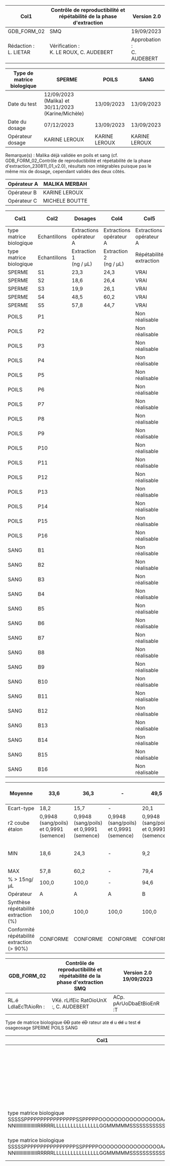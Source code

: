|Col1|Contrôle de reproductibilité et répétabilité de la phase d'extraction|Version 2.0|
|---|---|---|
|GDB_FORM_02|SMQ|19/09/2023|
|Rédaction :<br>L. LIETAR|Vérification :<br>K. LE ROUX, C. AUDEBERT|Approbation :<br>C. AUDEBERT|

|Type de matrice biologique|SPERME|POILS|SANG|
|---|---|---|---|
|Date du test|12/09/2023 (Malika) et 30/11/2023<br>(Karine/Michèle)|13/09/2023|13/09/2023|
|Date du dosage|07/12/2023|13/09/2023|13/09/2023|
|Opérateur dosage|KARINE LEROUX|KARINE LEROUX|KARINE LEROUX|






Remarque(s) : Malika déjà validée en poils et sang (cf. GDB_FORM_02_Contrôle de reproductibilité et répétabilité de la phase
d'extraction_230811_01_v2.0), résultats non intégrables puisque pas le même mix de dosage, cependant validés des deux côtés.

|Opérateur A|MALIKA MERBAH|
|---|---|
|Opérateur B|KARINE LEROUX|
|Opérateur C|MICHELE BOUTTE|















|Col1|Col2|Dosages|Col4|Col5|Col6|Col7|Col8|Col9|Col10|Col11|Reproductibilité extraction|Col13|Col14|
|---|---|---|---|---|---|---|---|---|---|---|---|---|---|
|type matrice biologique|Echantillons|Extractions opérateur A|Extractions opérateur A|Extractions opérateur A|Extractions opérateur B|Extractions opérateur B|Extractions opérateur B|Extractions opérateur C|Extractions opérateur C|Extractions opérateur C|A / B|A / C|B / C|
|type matrice biologique|Echantillons|Extraction 1<br>(ng / µL)|Extraction 2<br>(ng / µL)|Répétabilité<br>extraction|Extraction 1<br>(ng / µL)|Extraction 2<br>(ng / µL)|Répétabilité<br>extraction|Extraction 1<br>(ng / µL)|Extraction 2<br>(ng / µL)|Répétabilité<br>extraction|Répétabilité<br>extraction|Répétabilité<br>extraction|Répétabilité<br>extraction|
|SPERME|S1|23,3|24,3|VRAI|19,9|15,3|VRAI|6,7|3,0|VRAI|VRAI|FAUX|FAUX|
|SPERME|S2|18,6|26,4|VRAI|53,7|79,4|VRAI|18,7|23,0|VRAI|VRAI|VRAI|VRAI|
|SPERME|S3|19,9|26,1|VRAI|9,2|12,7|VRAI|25,9|41,0|VRAI|FAUX|VRAI|FAUX|
|SPERME|S4|48,5|60,2|VRAI|51,8|76,4|VRAI|16,5|21,0|VRAI|VRAI|VRAI|VRAI|
|SPERME|S5|57,8|44,7|VRAI|37,2|38,4|VRAI|15,2|17,3|VRAI|VRAI|VRAI|VRAI|
|POILS|P1|||Non réalisable|60,7|48,2|VRAI|44,9|57,5|VRAI|Non réalisable|Non réalisable|VRAI|
|POILS|P2|||Non réalisable|79,4|71,1|VRAI|69,2|68,4|VRAI|Non réalisable|Non réalisable|VRAI|
|POILS|P3|||Non réalisable|68,9|69,6|VRAI|74,5|67,5|VRAI|Non réalisable|Non réalisable|VRAI|
|POILS|P4|||Non réalisable|71,5|73,7|VRAI|69,2|69,2|VRAI|Non réalisable|Non réalisable|VRAI|
|POILS|P5|||Non réalisable|47,2|75,8|VRAI|69,1|65,4|VRAI|Non réalisable|Non réalisable|VRAI|
|POILS|P6|||Non réalisable|68,0|65,6|VRAI|65,0|69,4|VRAI|Non réalisable|Non réalisable|VRAI|
|POILS|P7|||Non réalisable|69,6|71,2|VRAI|77,8|75,5|VRAI|Non réalisable|Non réalisable|VRAI|
|POILS|P8|||Non réalisable|58,9|66,6|VRAI|57,8|64,1|VRAI|Non réalisable|Non réalisable|VRAI|
|POILS|P9|||Non réalisable|69,8|62,4|VRAI|51,8|57,5|VRAI|Non réalisable|Non réalisable|VRAI|
|POILS|P10|||Non réalisable|70,6|66,6|VRAI|71,7|68,5|VRAI|Non réalisable|Non réalisable|VRAI|
|POILS|P11|||Non réalisable|72,3|66,9|VRAI|70,1|70,2|VRAI|Non réalisable|Non réalisable|VRAI|
|POILS|P12|||Non réalisable|70,7|70,0|VRAI|66,5|77,7|VRAI|Non réalisable|Non réalisable|VRAI|
|POILS|P13|||Non réalisable|72,0|71,8|VRAI|65,4|69,8|VRAI|Non réalisable|Non réalisable|VRAI|
|POILS|P14|||Non réalisable|72,1|73,9|VRAI|71,6|68,7|VRAI|Non réalisable|Non réalisable|VRAI|
|POILS|P15|||Non réalisable|66,5|72,7|VRAI|69,2|71,7|VRAI|Non réalisable|Non réalisable|VRAI|
|POILS|P16|||Non réalisable|65,3|54,6|VRAI|54,7|63,5|VRAI|Non réalisable|Non réalisable|VRAI|
|SANG|B1|||Non réalisable|40,2|45,3|VRAI|42,1|45,1|VRAI|Non réalisable|Non réalisable|VRAI|
|SANG|B2|||Non réalisable|36,1|48,2|VRAI|43,8|48,2|VRAI|Non réalisable|Non réalisable|VRAI|
|SANG|B3|||Non réalisable|59,6|57,4|VRAI|61,6|57,8|VRAI|Non réalisable|Non réalisable|VRAI|
|SANG|B4|||Non réalisable|49,2|51,8|VRAI|46,7|50,9|VRAI|Non réalisable|Non réalisable|VRAI|
|SANG|B5|||Non réalisable|51,2|44,8|VRAI|51,7|46,0|VRAI|Non réalisable|Non réalisable|VRAI|
|SANG|B6|||Non réalisable|30,6|27,1|VRAI|22,4|32,0|VRAI|Non réalisable|Non réalisable|VRAI|
|SANG|B7|||Non réalisable|36,1|34,6|VRAI|52,5|51,7|VRAI|Non réalisable|Non réalisable|VRAI|
|SANG|B8|||Non réalisable|36,8|29,2|VRAI|50,5|49,9|VRAI|Non réalisable|Non réalisable|VRAI|
|SANG|B9|||Non réalisable|12,3|3,6|VRAI|10,2|9,4|VRAI|Non réalisable|Non réalisable|VRAI|
|SANG|B10|||Non réalisable|50,9|33,7|VRAI|38,7|27,3|VRAI|Non réalisable|Non réalisable|VRAI|
|SANG|B11|||Non réalisable|32,6|26,5|VRAI|10,2|9,8|VRAI|Non réalisable|Non réalisable|FAUX|
|SANG|B12|||Non réalisable|21,8|18,4|VRAI|20,8|37,9|VRAI|Non réalisable|Non réalisable|VRAI|
|SANG|B13|||Non réalisable|19,9|19,1|VRAI|21,2|16,0|VRAI|Non réalisable|Non réalisable|VRAI|
|SANG|B14|||Non réalisable|31,9|26,0|VRAI|47,2|32,1|VRAI|Non réalisable|Non réalisable|VRAI|
|SANG|B15|||Non réalisable|50,8|54,1|VRAI|64,7|43,2|VRAI|Non réalisable|Non réalisable|VRAI|
|SANG|B16|||Non réalisable|16,7|17,6|VRAI|21,5|47,8|VRAI|Non réalisable|Non réalisable|VRAI|









|Moyenne|33,6|36,3|-|49,5|49,7|-|47,0|48,5|-|Synthèse reproductibilité extraction (%)|Col12|Col13|
|---|---|---|---|---|---|---|---|---|---|---|---|---|
|Ecart-type|18,2|15,7|-|20,1|22,3|-|22,0|21,2|-|A / B|A / C|B / C|
|r2 coube étalon|0,9948 (sang/poils) et 0,9991 (semence)|0,9948 (sang/poils) et 0,9991 (semence)|0,9948 (sang/poils) et 0,9991 (semence)|0,9948 (sang/poils) et 0,9991 (semence)|0,9948 (sang/poils) et 0,9991 (semence)|0,9948 (sang/poils) et 0,9991 (semence)|0,9948 (sang/poils) et 0,9991 (semence)|0,9948 (sang/poils) et 0,9991 (semence)|0,9948 (sang/poils) et 0,9991 (semence)|80,0|80,0|91,9|
|MIN|18,6|24,3|-|9,2|3,6|-|6,7|3,0|-|Conformité reproductibilité extraction (> 90%)|Conformité reproductibilité extraction (> 90%)|Conformité reproductibilité extraction (> 90%)|
|MAX|57,8|60,2|-|79,4|79,4|-|77,8|77,7|-|A / B|A / C|B / C|
|% > 15ng/µL|100,0|100,0|-|94,6|94,6|-|91,9|91,9|-|NON CONFORME|NON CONFORME|CONFORME|
|Opérateur|A|A|A|B|B|B|C|C|C||||
|Synthèse répétabilité extraction (%)|100,0|100,0|100,0|100,0|100,0|100,0|100,0|100,0|100,0|100,0|100,0|100,0|
|Conformité répétabilité extraction (> 90%)|CONFORME|CONFORME|CONFORME|CONFORME|CONFORME|CONFORME|CONFORME|CONFORME|CONFORME|CONFORME|CONFORME|CONFORME|

|GDB_FORM_02|Contrôle de reproductibilité et répétabilité de la phase d'extraction<br>SMQ|Version 2.0<br>19/09/2023|
|---|---|---|
|RL.é LdIaEcTtAioRn :|VKé. rLifEic RatOioUnX :, C. AUDEBERT|ACp. pArUoDbaEtBioEnR :T|




Type de matrice biologique ~~OD~~ pate ~~éD~~ rateur ate ~~d~~ u ~~dd~~ u test ~~d~~ osageosage SPERME POILS SANG








|Col1|Col2|Date du dosage|Col4|Col5|Col6|Col7|Col8|Col9|Col10|Col11|Col12|Col13|Col14|
|---|---|---|---|---|---|---|---|---|---|---|---|---|---|
|||ODpaétrea tdeuu rd doossaaggee<br>Remarque(s) :<br>OOppéérraatteeuurr AB|ODpaétrea tdeuu rd doossaaggee<br>Remarque(s) :<br>OOppéérraatteeuurr AB|ODpaétrea tdeuu rd doossaaggee<br>Remarque(s) :<br>OOppéérraatteeuurr AB|ODpaétrea tdeuu rd doossaaggee<br>Remarque(s) :<br>OOppéérraatteeuurr AB|ODpaétrea tdeuu rd doossaaggee<br>Remarque(s) :<br>OOppéérraatteeuurr AB|ODpaétrea tdeuu rd doossaaggee<br>Remarque(s) :<br>OOppéérraatteeuurr AB|ODpaétrea tdeuu rd doossaaggee<br>Remarque(s) :<br>OOppéérraatteeuurr AB|ODpaétrea tdeuu rd doossaaggee<br>Remarque(s) :<br>OOppéérraatteeuurr AB|ODpaétrea tdeuu rd doossaaggee<br>Remarque(s) :<br>OOppéérraatteeuurr AB|ODpaétrea tdeuu rd doossaaggee<br>Remarque(s) :<br>OOppéérraatteeuurr AB|ODpaétrea tdeuu rd doossaaggee<br>Remarque(s) :<br>OOppéérraatteeuurr AB|ODpaétrea tdeuu rd doossaaggee<br>Remarque(s) :<br>OOppéérraatteeuurr AB|
|||Opérateur C<br>Dosages Reproductibilité extraction|Opérateur C<br>Dosages Reproductibilité extraction|Opérateur C<br>Dosages Reproductibilité extraction|Opérateur C<br>Dosages Reproductibilité extraction|Opérateur C<br>Dosages Reproductibilité extraction|Opérateur C<br>Dosages Reproductibilité extraction|Opérateur C<br>Dosages Reproductibilité extraction|Opérateur C<br>Dosages Reproductibilité extraction|Opérateur C<br>Dosages Reproductibilité extraction|Opérateur C<br>Dosages Reproductibilité extraction|Opérateur C<br>Dosages Reproductibilité extraction|Opérateur C<br>Dosages Reproductibilité extraction|
|type matrice biologique<br>SSSSSPPPPPPPPPPPPPPPPSSPPPPPOOOOOOOOOOOOOOOOAAEEEEE NNIIIIIIIIIIIIIIIIRRRRRLLLLLLLLLLLLLLLLGGMMMMMSSSSSSSSSSSSSSSSEEEEE|Echantillons<br>PPPPPPPSSSSSPPPPPPPPP BB111111112345123456789<br>120123456|Extractions opérateur A|Extractions opérateur A|Extractions opérateur A|Extractions opérateur B|Extractions opérateur B|Extractions opérateur B|Extractions opérateur C|Extractions opérateur C|Extractions opérateur C|A / B<br>=======================SSSSSSSSSSSSSSSSSSSSSSSIIIIIIIIIIIIIIIIIIIIIII(((((((((((((((((((((((OOOOOOOOOOOOOOOOOOOOOOOUUUUUUUUUUUUUUUUUUUUUUU(((((((((((((((((((((((EEEEEEEEEEEEEEEEEEEEEEE2222222222333333333344401234567890123456789012======================="""""""""""""""""""""""NNNNNNNNNNNNNNNNNNNNNNNooooooooooooooooooooooonnnnnnnnnnnnnnnnnnnnnnn rrrrrrrrrrrrrrrrrrrrrrréééééééééééééééééééééééaaaaaaaaaaaaaaaaaaaaaaallllllllllllllllllllllliiiiiiiiiiiiiiiiiiiiiiisssssssssssssssssssssssaaaaaaaaaaaaaaaaaaaaaaabbbbbbbbbbbbbbbbbbbbbbbllllllllllllllllllllllleeeeeeeeeeeeeeeeeeeeeee""""""""""""""""""""""";;;;;;;;;;;;;;;;;;;;;;;HHHHHHHHHHHHHHHHHHHHHHH2222222222333333333344401234567890123456789012======================="""""""""""""""""""""""NNNNNNNNNNNNNNNNNNNNNNNooooooooooooooooooooooonnnnnnnnnnnnnnnnnnnnnnn rrrrrrrrrrrrrrrrrrrrrrréééééééééééééééééééééééaaaaaaaaaaaaaaaaaaaaaaallllllllllllllllllllllliiiiiiiiiiiiiiiiiiiiiiisssssssssssssssssssssssaaaaaaaaaaaaaaaaaaaaaaabbbbbbbbbbbbbbbbbbbbbbbllllllllllllllllllllllleeeeeeeeeeeeeeeeeeeeeee""""""""""""""""""""""")))))))))))))))))))))));;;;;;;;;;;;;;;;;;;;;;;"""""""""""""""""""""""NNNNNNNNNNNNNNNNNNNNNNNooooooooooooooooooooooonnnnnnnnnnnnnnnnnnnnnnn rrrrrrrrrrrrrrrrrrrrrrréééééééééééééééééééééééaaaaaaaaaaaaaaaaaaaaaaallllllllllllllllllllllliiiiiiiiiiiiiiiiiiiiiiisssssssssssssssssssssssaaaaaaaaaaaaaaaaaaaaaaabbbbbbbbbbbbbbbbbbbbbbbllllllllllllllllllllllleeeeeeeeeeeeeeeeeeeeeee""""""""""""""""""""""";;;;;;;;;;;;;;;;;;;;;;;OOOOOOOOOOOOOOOOOOOOOOOUUUUUUUUUUUUUUUUUUUUUUU(((((((((((((((((((((((EEEEEEEEEEEEEEEEEEEEEEETTTTTTTTTTTTTTTTTTTTTTT(((((((((((((((((((((((CCCCCCCCCCCCCCCCCCCCCCC2222222222333333333344401234567890123456789012<<<<<<<<<<<<<<<<<<<<<<<1111111111111111111111155555555555555555555555;;;;;;;;;;;;;;;;;;;;;;;DDDDDDDDDDDDDDDDDDDDDDD2222222222333333333344401234567890123456789012<<<<<<<<<<<<<<<<<<<<<<<1111111111111111111111155555555555555555555555;;;;;;;;;;;;;;;;;;;;;;;FFFFFFFFFFFFFFFFFFFFFFF2222222222333333333344401234567890123456789012<<<<<<<<<<<<<<<<<<<<<<<1111111111111111111111155555555555555555555555;;;;;;;;;;;;;;;;;;;;;;;GGGGGGGGGGGGGGGGGGGGGGG2222222222333333333344401234567890123456789012<<<<<<<<<<<<<<<<<<<<<<<1111111111111111111111155555555555555555555555)))))))))))))))))))))));;;;;;;;;;;;;;;;;;;;;;;EEEEEEEEEEEEEEEEEEEEEEETTTTTTTTTTTTTTTTTTTTTTT(((((((((((((((((((((((CCCCCCCCCCCCCCCCCCCCCCC2222222222333333333344401234567890123456789012>>>>>>>>>>>>>>>>>>>>>>>=======================1111111111111111111111155555555555555555555555;;;;;;;;;;;;;;;;;;;;;;;DDDDDDDDDDDDDDDDDDDDDDD2222222222333333333344401234567890123456789012>>>>>>>>>>>>>>>>>>>>>>>=======================1111111111111111111111155555555555555555555555;;;;;;;;;;;;;;;;;;;;;;;FFFFFFFFFFFFFFFFFFFFFFF2222222222333333333344401234567890123456789012>>>>>>>>>>>>>>>>>>>>>>>=======================1111111111111111111111155555555555555555555555;;;;;;;;;;;;;;;;;;;;;;;GGGGGGGGGGGGGGGGGGGGGGG2222222222333333333344401234567890123456789012>>>>>>>>>>>>>>>>>>>>>>>=======================1111111111111111111111155555555555555555555555))))))))))))))))))))))))))))))))))))))))))))))|A / C<br>=======================SSSSSSSSSSSSSSSSSSSSSSSIIIIIIIIIIIIIIIIIIIIIII(((((((((((((((((((((((OOOOOOOOOOOOOOOOOOOOOOOUUUUUUUUUUUUUUUUUUUUUUU(((((((((((((((((((((((EEEEEEEEEEEEEEEEEEEEEEE2222222222333333333344401234567890123456789012======================="""""""""""""""""""""""NNNNNNNNNNNNNNNNNNNNNNNooooooooooooooooooooooonnnnnnnnnnnnnnnnnnnnnnn rrrrrrrrrrrrrrrrrrrrrrréééééééééééééééééééééééaaaaaaaaaaaaaaaaaaaaaaallllllllllllllllllllllliiiiiiiiiiiiiiiiiiiiiiisssssssssssssssssssssssaaaaaaaaaaaaaaaaaaaaaaabbbbbbbbbbbbbbbbbbbbbbbllllllllllllllllllllllleeeeeeeeeeeeeeeeeeeeeee""""""""""""""""""""""";;;;;;;;;;;;;;;;;;;;;;;KKKKKKKKKKKKKKKKKKKKKKK2222222222333333333344401234567890123456789012======================="""""""""""""""""""""""NNNNNNNNNNNNNNNNNNNNNNNooooooooooooooooooooooonnnnnnnnnnnnnnnnnnnnnnn rrrrrrrrrrrrrrrrrrrrrrréééééééééééééééééééééééaaaaaaaaaaaaaaaaaaaaaaallllllllllllllllllllllliiiiiiiiiiiiiiiiiiiiiiisssssssssssssssssssssssaaaaaaaaaaaaaaaaaaaaaaabbbbbbbbbbbbbbbbbbbbbbbllllllllllllllllllllllleeeeeeeeeeeeeeeeeeeeeee""""""""""""""""""""""")))))))))))))))))))))));;;;;;;;;;;;;;;;;;;;;;;"""""""""""""""""""""""NNNNNNNNNNNNNNNNNNNNNNNooooooooooooooooooooooonnnnnnnnnnnnnnnnnnnnnnn rrrrrrrrrrrrrrrrrrrrrrréééééééééééééééééééééééaaaaaaaaaaaaaaaaaaaaaaallllllllllllllllllllllliiiiiiiiiiiiiiiiiiiiiiisssssssssssssssssssssssaaaaaaaaaaaaaaaaaaaaaaabbbbbbbbbbbbbbbbbbbbbbbllllllllllllllllllllllleeeeeeeeeeeeeeeeeeeeeee""""""""""""""""""""""";;;;;;;;;;;;;;;;;;;;;;;OOOOOOOOOOOOOOOOOOOOOOOUUUUUUUUUUUUUUUUUUUUUUU(((((((((((((((((((((((EEEEEEEEEEEEEEEEEEEEEEETTTTTTTTTTTTTTTTTTTTTTT(((((((((((((((((((((((CCCCCCCCCCCCCCCCCCCCCCC2222222222333333333344401234567890123456789012<<<<<<<<<<<<<<<<<<<<<<<1111111111111111111111155555555555555555555555;;;;;;;;;;;;;;;;;;;;;;;DDDDDDDDDDDDDDDDDDDDDDD2222222222333333333344401234567890123456789012<<<<<<<<<<<<<<<<<<<<<<<1111111111111111111111155555555555555555555555;;;;;;;;;;;;;;;;;;;;;;;IIIIIIIIIIIIIIIIIIIIIII2222222222333333333344401234567890123456789012<<<<<<<<<<<<<<<<<<<<<<<1111111111111111111111155555555555555555555555;;;;;;;;;;;;;;;;;;;;;;;JJJJJJJJJJJJJJJJJJJJJJJ2222222222333333333344401234567890123456789012<<<<<<<<<<<<<<<<<<<<<<<1111111111111111111111155555555555555555555555)))))))))))))))))))))));;;;;;;;;;;;;;;;;;;;;;;EEEEEEEEEEEEEEEEEEEEEEETTTTTTTTTTTTTTTTTTTTTTT(((((((((((((((((((((((CCCCCCCCCCCCCCCCCCCCCCC2222222222333333333344401234567890123456789012>>>>>>>>>>>>>>>>>>>>>>>=======================1111111111111111111111155555555555555555555555;;;;;;;;;;;;;;;;;;;;;;;DDDDDDDDDDDDDDDDDDDDDDD2222222222333333333344401234567890123456789012>>>>>>>>>>>>>>>>>>>>>>>=======================1111111111111111111111155555555555555555555555;;;;;;;;;;;;;;;;;;;;;;;IIIIIIIIIIIIIIIIIIIIIII2222222222333333333344401234567890123456789012>>>>>>>>>>>>>>>>>>>>>>>=======================1111111111111111111111155555555555555555555555;;;;;;;;;;;;;;;;;;;;;;;JJJJJJJJJJJJJJJJJJJJJJJ2222222222333333333344401234567890123456789012>>>>>>>>>>>>>>>>>>>>>>>=======================1111111111111111111111155555555555555555555555)))))))))))))))))))))))|B / C<br>=======================SSSSSSSSSSSSSSSSSSSSSSSIIIIIIIIIIIIIIIIIIIIIII(((((((((((((((((((((((OOOOOOOOOOOOOOOOOOOOOOOUUUUUUUUUUUUUUUUUUUUUUU(((((((((((((((((((((((HHHHHHHHHHHHHHHHHHHHHHH2222222222333333333344401234567890123456789012======================="""""""""""""""""""""""NNNNNNNNNNNNNNNNNNNNNNNooooooooooooooooooooooonnnnnnnnnnnnnnnnnnnnnnn rrrrrrrrrrrrrrrrrrrrrrréééééééééééééééééééééééaaaaaaaaaaaaaaaaaaaaaaallllllllllllllllllllllliiiiiiiiiiiiiiiiiiiiiiisssssssssssssssssssssssaaaaaaaaaaaaaaaaaaaaaaabbbbbbbbbbbbbbbbbbbbbbbllllllllllllllllllllllleeeeeeeeeeeeeeeeeeeeeee""""""""""""""""""""""";;;;;;;;;;;;;;;;;;;;;;;KKKKKKKKKKKKKKKKKKKKKKK2222222222333333333344401234567890123456789012======================="""""""""""""""""""""""NNNNNNNNNNNNNNNNNNNNNNNooooooooooooooooooooooonnnnnnnnnnnnnnnnnnnnnnn rrrrrrrrrrrrrrrrrrrrrrréééééééééééééééééééééééaaaaaaaaaaaaaaaaaaaaaaallllllllllllllllllllllliiiiiiiiiiiiiiiiiiiiiiisssssssssssssssssssssssaaaaaaaaaaaaaaaaaaaaaaabbbbbbbbbbbbbbbbbbbbbbbllllllllllllllllllllllleeeeeeeeeeeeeeeeeeeeeee""""""""""""""""""""""")))))))))))))))))))))));;;;;;;;;;;;;;;;;;;;;;;"""""""""""""""""""""""NNNNNNNNNNNNNNNNNNNNNNNooooooooooooooooooooooonnnnnnnnnnnnnnnnnnnnnnn rrrrrrrrrrrrrrrrrrrrrrréééééééééééééééééééééééaaaaaaaaaaaaaaaaaaaaaaallllllllllllllllllllllliiiiiiiiiiiiiiiiiiiiiiisssssssssssssssssssssssaaaaaaaaaaaaaaaaaaaaaaabbbbbbbbbbbbbbbbbbbbbbbllllllllllllllllllllllleeeeeeeeeeeeeeeeeeeeeee""""""""""""""""""""""";;;;;;;;;;;;;;;;;;;;;;;OOOOOOOOOOOOOOOOOOOOOOOUUUUUUUUUUUUUUUUUUUUUUU(((((((((((((((((((((((EEEEEEEEEEEEEEEEEEEEEEETTTTTTTTTTTTTTTTTTTTTTT(((((((((((((((((((((((FFFFFFFFFFFFFFFFFFFFFFF2222222222333333333344401234567890123456789012<<<<<<<<<<<<<<<<<<<<<<<1111111111111111111111155555555555555555555555;;;;;;;;;;;;;;;;;;;;;;;GGGGGGGGGGGGGGGGGGGGGGG2222222222333333333344401234567890123456789012<<<<<<<<<<<<<<<<<<<<<<<1111111111111111111111155555555555555555555555;;;;;;;;;;;;;;;;;;;;;;;IIIIIIIIIIIIIIIIIIIIIII2222222222333333333344401234567890123456789012<<<<<<<<<<<<<<<<<<<<<<<1111111111111111111111155555555555555555555555;;;;;;;;;;;;;;;;;;;;;;;JJJJJJJJJJJJJJJJJJJJJJJ2222222222333333333344401234567890123456789012<<<<<<<<<<<<<<<<<<<<<<<1111111111111111111111155555555555555555555555)))))))))))))))))))))));;;;;;;;;;;;;;;;;;;;;;;EEEEEEEEEEEEEEEEEEEEEEETTTTTTTTTTTTTTTTTTTTTTT(((((((((((((((((((((((FFFFFFFFFFFFFFFFFFFFFFF2222222222333333333344401234567890123456789012>>>>>>>>>>>>>>>>>>>>>>>=======================1111111111111111111111155555555555555555555555;;;;;;;;;;;;;;;;;;;;;;;GGGGGGGGGGGGGGGGGGGGGGG2222222222333333333344401234567890123456789012>>>>>>>>>>>>>>>>>>>>>>>=======================1111111111111111111111155555555555555555555555;;;;;;;;;;;;;;;;;;;;;;;IIIIIIIIIIIIIIIIIIIIIII2222222222333333333344401234567890123456789012>>>>>>>>>>>>>>>>>>>>>>>=======================1111111111111111111111155555555555555555555555;;;;;;;;;;;;;;;;;;;;;;;JJJJJJJJJJJJJJJJJJJJJJJ2222222222333333333344401234567890123456789012>>>>>>>>>>>>>>>>>>>>>>>=======================1111111111111111111111155555555555555555555555)))))))))))))))))))))))))))))))))))))))))))))))))))))))))))))))))))))|
|type matrice biologique<br>SSSSSPPPPPPPPPPPPPPPPSSPPPPPOOOOOOOOOOOOOOOOAAEEEEE NNIIIIIIIIIIIIIIIIRRRRRLLLLLLLLLLLLLLLLGGMMMMMSSSSSSSSSSSSSSSSEEEEE|Echantillons<br>PPPPPPPSSSSSPPPPPPPPP BB111111112345123456789<br>120123456|Ex(tnrag c/ tµioLn) 1|Ex(tnrag c/ tµioLn) 2|=======================SSSSSSSSSSSSSSSSSSSSSSSIIIIIIIIIIIIIIIIIIIIIII(((((((((((((((((((((((OOOOOOOOOOOOOOOOOOOOOOOUUUUUUUUUUUUUUUUUUUUUUU(((((((((((((((((((((((EEEEEEEEEEEEEEEEEEEEEEESSSSSSSSSSSSSSSSSSSSSSSTTTTTTTTTTTTTTTTTTTTTTTVVVVVVVVVVVVVVVVVVVVVVVIIIIIIIIIIIIIIIIIIIIIIIDDDDDDDDDDDDDDDDDDDDDDDEEEEEEEEEEEEEEEEEEEEEEE(((((((((((((((((((((((CCCCCCCCCCCCCCCCCCCCCCC2222222222333333333344401234567890123456789012)))))))))))))))))))))));;;;;;;;;;;;;;;;;;;;;;;EEEEEEEEEEEEEEEEEEEEEEESSSSSSSSSSSSSSSSSSSSSSSTTTTTTTTTTTTTTTTTTTTTTTVVVVVVVVVVVVVVVVVVVVVVVIIIIIIIIIIIIIIIIIIIIIIIDDDDDDDDDDDDDDDDDDDDDDDEEEEEEEEEEEEEEEEEEEEEEE(((((((((((((((((((((((DDDDDDDDDDDDDDDDDDDDDDD2222222222333333333344401234567890123456789012))))))))))))))))))))))))))))))))))))))))))))));;;;;;;;;;;;;;;;;;;;;;;"""""""""""""""""""""""NNNNNNNNNNNNNNNNNNNNNNNoooooooooooooooooooooooR nnnnnnnnnnnnnnnnnnnnnnné p rrrrrrrrrrrrrrrrrrrrrrréééééééééééééééééééééééé aaaaaaaaaaaaaaaaaaaaaaata llllllllllllllllllllllliiiiiiiiiiiiiiiiiiiiiiib sssssssssssssssssssssssi aaaaaaaaaaaaaaaaaaaaaaali bbbbbbbbbbbbbbbbbbbbbbbté e """"""""""""""""""""""";;;;;;;;;;;;;;;;;;;;;;;x OOOOOOOOOOOOOOOOOOOOOOOtr UUUUUUUUUUUUUUUUUUUUUUUac (((((((((((((((((((((((EEEEEEEEEEEEEEEEEEEEEEEtio TTTTTTTTTTTTTTTTTTTTTTTn Ex(tnrag c/ tµioLn) 1<br>llllllllllllllllllllllleeeeeeeeeeeeeeeeeeeeeee (((((((((((((((((((((((CCCCCCCCCCCCCCCCCCCCCCC2222222222333333333344401234567890123456789012<<<<<<<<<<<<<<<<<<<<<<<1111111111111111111111155555555555555555555555;;;;;;;;;;;;;;;;;;;;;;;DDDDDDDDDDDDDDDDDDDDDDD2222222222333333333344401234567890123456789012<<<<<<<<<<<<<<<<<<<<<<<1111111111111111111111155555555555555555555555)))))))))))))))))))))));;;;;;;;;;;;;;;;;;;;;;;EEEEEEEEEEEEEEEEEEEEEEETTTTTTTTTTTTTTTTTTTTTTT(((((((((((((((((((((((CCCCCCCCCCCCCCCCCCCCCCC2222222222333333333344401234567890123456789012>>>>>>>>>>>>>>>>>>>>>>>=======================1111111111111111111111155555555555555555555555;;;;;;;;;;;;;;;;;;;;;;;DDDDDDDDDDDDDDDDDDDDDDD2222222222333333333344401234567890123456789012>>>>>>>>>>>>>>>>>>>>>>>=======================1111111111111111111111155555555555555555555555)))))))))))))))))))))))))))))))))))))))))))))))))))))))))))))))))))))|=======================SSSSSSSSSSSSSSSSSSSSSSSIIIIIIIIIIIIIIIIIIIIIII(((((((((((((((((((((((OOOOOOOOOOOOOOOOOOOOOOOUUUUUUUUUUUUUUUUUUUUUUU(((((((((((((((((((((((EEEEEEEEEEEEEEEEEEEEEEESSSSSSSSSSSSSSSSSSSSSSSTTTTTTTTTTTTTTTTTTTTTTTVVVVVVVVVVVVVVVVVVVVVVVIIIIIIIIIIIIIIIIIIIIIIIDDDDDDDDDDDDDDDDDDDDDDDEEEEEEEEEEEEEEEEEEEEEEE(((((((((((((((((((((((CCCCCCCCCCCCCCCCCCCCCCC2222222222333333333344401234567890123456789012)))))))))))))))))))))));;;;;;;;;;;;;;;;;;;;;;;EEEEEEEEEEEEEEEEEEEEEEESSSSSSSSSSSSSSSSSSSSSSSTTTTTTTTTTTTTTTTTTTTTTTVVVVVVVVVVVVVVVVVVVVVVVIIIIIIIIIIIIIIIIIIIIIIIDDDDDDDDDDDDDDDDDDDDDDDEEEEEEEEEEEEEEEEEEEEEEE(((((((((((((((((((((((DDDDDDDDDDDDDDDDDDDDDDD2222222222333333333344401234567890123456789012))))))))))))))))))))))))))))))))))))))))))))));;;;;;;;;;;;;;;;;;;;;;;"""""""""""""""""""""""NNNNNNNNNNNNNNNNNNNNNNNoooooooooooooooooooooooR nnnnnnnnnnnnnnnnnnnnnnné p rrrrrrrrrrrrrrrrrrrrrrréééééééééééééééééééééééé aaaaaaaaaaaaaaaaaaaaaaata llllllllllllllllllllllliiiiiiiiiiiiiiiiiiiiiiib sssssssssssssssssssssssi aaaaaaaaaaaaaaaaaaaaaaali bbbbbbbbbbbbbbbbbbbbbbbté e """"""""""""""""""""""";;;;;;;;;;;;;;;;;;;;;;;x OOOOOOOOOOOOOOOOOOOOOOOtr UUUUUUUUUUUUUUUUUUUUUUUac (((((((((((((((((((((((EEEEEEEEEEEEEEEEEEEEEEEtio TTTTTTTTTTTTTTTTTTTTTTTn Ex(tnrag c/ tµioLn) 1<br>llllllllllllllllllllllleeeeeeeeeeeeeeeeeeeeeee (((((((((((((((((((((((CCCCCCCCCCCCCCCCCCCCCCC2222222222333333333344401234567890123456789012<<<<<<<<<<<<<<<<<<<<<<<1111111111111111111111155555555555555555555555;;;;;;;;;;;;;;;;;;;;;;;DDDDDDDDDDDDDDDDDDDDDDD2222222222333333333344401234567890123456789012<<<<<<<<<<<<<<<<<<<<<<<1111111111111111111111155555555555555555555555)))))))))))))))))))))));;;;;;;;;;;;;;;;;;;;;;;EEEEEEEEEEEEEEEEEEEEEEETTTTTTTTTTTTTTTTTTTTTTT(((((((((((((((((((((((CCCCCCCCCCCCCCCCCCCCCCC2222222222333333333344401234567890123456789012>>>>>>>>>>>>>>>>>>>>>>>=======================1111111111111111111111155555555555555555555555;;;;;;;;;;;;;;;;;;;;;;;DDDDDDDDDDDDDDDDDDDDDDD2222222222333333333344401234567890123456789012>>>>>>>>>>>>>>>>>>>>>>>=======================1111111111111111111111155555555555555555555555)))))))))))))))))))))))))))))))))))))))))))))))))))))))))))))))))))))|Ex(tnrag c/ tµioLn) 2|=======================SSSSSSSSSSSSSSSSSSSSSSSIIIIIIIIIIIIIIIIIIIIIII(((((((((((((((((((((((OOOOOOOOOOOOOOOOOOOOOOOUUUUUUUUUUUUUUUUUUUUUUU(((((((((((((((((((((((EEEEEEEEEEEEEEEEEEEEEEESSSSSSSSSSSSSSSSSSSSSSSTTTTTTTTTTTTTTTTTTTTTTTVVVVVVVVVVVVVVVVVVVVVVVIIIIIIIIIIIIIIIIIIIIIIIDDDDDDDDDDDDDDDDDDDDDDDEEEEEEEEEEEEEEEEEEEEEEE(((((((((((((((((((((((FFFFFFFFFFFFFFFFFFFFFFF2222222222333333333344401234567890123456789012)))))))))))))))))))))));;;;;;;;;;;;;;;;;;;;;;;EEEEEEEEEEEEEEEEEEEEEEESSSSSSSSSSSSSSSSSSSSSSSTTTTTTTTTTTTTTTTTTTTTTTVVVVVVVVVVVVVVVVVVVVVVVIIIIIIIIIIIIIIIIIIIIIIIDDDDDDDDDDDDDDDDDDDDDDDEEEEEEEEEEEEEEEEEEEEEEE(((((((((((((((((((((((GGGGGGGGGGGGGGGGGGGGGGG2222222222333333333344401234567890123456789012))))))))))))))))))))))))))))))))))))))))))))));;;;;;;;;;;;;;;;;;;;;;;"""""""""""""""""""""""NNNNNNNNNNNNNNNNNNNNNNNR ooooooooooooooooooooooonnnnnnnnnnnnnnnnnnnnnnné p rrrrrrrrrrrrrrrrrrrrrrréééééééééééééééééééééééé aaaaaaaaaaaaaaaaaaaaaaata llllllllllllllllllllllliiiiiiiiiiiiiiiiiiiiiiib sssssssssssssssssssssssi aaaaaaaaaaaaaaaaaaaaaaali bbbbbbbbbbbbbbbbbbbbbbbté e """""""""""""""""""""""x ;;;;;;;;;;;;;;;;;;;;;;;OOOOOOOOOOOOOOOOOOOOOOOtra UUUUUUUUUUUUUUUUUUUUUUUc (((((((((((((((((((((((t EEEEEEEEEEEEEEEEEEEEEEEio TTTTTTTTTTTTTTTTTTTTTTTn Ex(tnrag c/ tµioLn) 1<br>llllllllllllllllllllllleeeeeeeeeeeeeeeeeeeeeee (((((((((((((((((((((((FFFFFFFFFFFFFFFFFFFFFFF2222222222333333333344401234567890123456789012<<<<<<<<<<<<<<<<<<<<<<<1111111111111111111111155555555555555555555555;;;;;;;;;;;;;;;;;;;;;;;GGGGGGGGGGGGGGGGGGGGGGG2222222222333333333344401234567890123456789012<<<<<<<<<<<<<<<<<<<<<<<1111111111111111111111155555555555555555555555)))))))))))))))))))))));;;;;;;;;;;;;;;;;;;;;;;EEEEEEEEEEEEEEEEEEEEEEETTTTTTTTTTTTTTTTTTTTTTT(((((((((((((((((((((((FFFFFFFFFFFFFFFFFFFFFFF2222222222333333333344401234567890123456789012>>>>>>>>>>>>>>>>>>>>>>>=======================1111111111111111111111155555555555555555555555;;;;;;;;;;;;;;;;;;;;;;;GGGGGGGGGGGGGGGGGGGGGGG2222222222333333333344401234567890123456789012>>>>>>>>>>>>>>>>>>>>>>>=======================1111111111111111111111155555555555555555555555)))))))))))))))))))))))))))))))))))))))))))))))))))))))))))))))))))))|=======================SSSSSSSSSSSSSSSSSSSSSSSIIIIIIIIIIIIIIIIIIIIIII(((((((((((((((((((((((OOOOOOOOOOOOOOOOOOOOOOOUUUUUUUUUUUUUUUUUUUUUUU(((((((((((((((((((((((EEEEEEEEEEEEEEEEEEEEEEESSSSSSSSSSSSSSSSSSSSSSSTTTTTTTTTTTTTTTTTTTTTTTVVVVVVVVVVVVVVVVVVVVVVVIIIIIIIIIIIIIIIIIIIIIIIDDDDDDDDDDDDDDDDDDDDDDDEEEEEEEEEEEEEEEEEEEEEEE(((((((((((((((((((((((FFFFFFFFFFFFFFFFFFFFFFF2222222222333333333344401234567890123456789012)))))))))))))))))))))));;;;;;;;;;;;;;;;;;;;;;;EEEEEEEEEEEEEEEEEEEEEEESSSSSSSSSSSSSSSSSSSSSSSTTTTTTTTTTTTTTTTTTTTTTTVVVVVVVVVVVVVVVVVVVVVVVIIIIIIIIIIIIIIIIIIIIIIIDDDDDDDDDDDDDDDDDDDDDDDEEEEEEEEEEEEEEEEEEEEEEE(((((((((((((((((((((((GGGGGGGGGGGGGGGGGGGGGGG2222222222333333333344401234567890123456789012))))))))))))))))))))))))))))))))))))))))))))));;;;;;;;;;;;;;;;;;;;;;;"""""""""""""""""""""""NNNNNNNNNNNNNNNNNNNNNNNR ooooooooooooooooooooooonnnnnnnnnnnnnnnnnnnnnnné p rrrrrrrrrrrrrrrrrrrrrrréééééééééééééééééééééééé aaaaaaaaaaaaaaaaaaaaaaata llllllllllllllllllllllliiiiiiiiiiiiiiiiiiiiiiib sssssssssssssssssssssssi aaaaaaaaaaaaaaaaaaaaaaali bbbbbbbbbbbbbbbbbbbbbbbté e """""""""""""""""""""""x ;;;;;;;;;;;;;;;;;;;;;;;OOOOOOOOOOOOOOOOOOOOOOOtra UUUUUUUUUUUUUUUUUUUUUUUc (((((((((((((((((((((((t EEEEEEEEEEEEEEEEEEEEEEEio TTTTTTTTTTTTTTTTTTTTTTTn Ex(tnrag c/ tµioLn) 1<br>llllllllllllllllllllllleeeeeeeeeeeeeeeeeeeeeee (((((((((((((((((((((((FFFFFFFFFFFFFFFFFFFFFFF2222222222333333333344401234567890123456789012<<<<<<<<<<<<<<<<<<<<<<<1111111111111111111111155555555555555555555555;;;;;;;;;;;;;;;;;;;;;;;GGGGGGGGGGGGGGGGGGGGGGG2222222222333333333344401234567890123456789012<<<<<<<<<<<<<<<<<<<<<<<1111111111111111111111155555555555555555555555)))))))))))))))))))))));;;;;;;;;;;;;;;;;;;;;;;EEEEEEEEEEEEEEEEEEEEEEETTTTTTTTTTTTTTTTTTTTTTT(((((((((((((((((((((((FFFFFFFFFFFFFFFFFFFFFFF2222222222333333333344401234567890123456789012>>>>>>>>>>>>>>>>>>>>>>>=======================1111111111111111111111155555555555555555555555;;;;;;;;;;;;;;;;;;;;;;;GGGGGGGGGGGGGGGGGGGGGGG2222222222333333333344401234567890123456789012>>>>>>>>>>>>>>>>>>>>>>>=======================1111111111111111111111155555555555555555555555)))))))))))))))))))))))))))))))))))))))))))))))))))))))))))))))))))))|Ex(tnrag c/ tµioLn) 2|Répétabilité extraction<br>=======================SSSSSSSSSSSSSSSSSSSSSSSIIIIIIIIIIIIIIIIIIIIIII(((((((((((((((((((((((OOOOOOOOOOOOOOOOOOOOOOOUUUUUUUUUUUUUUUUUUUUUUU(((((((((((((((((((((((EEEEEEEEEEEEEEEEEEEEEEESSSSSSSSSSSSSSSSSSSSSSSTTTTTTTTTTTTTTTTTTTTTTTVVVVVVVVVVVVVVVVVVVVVVVIIIIIIIIIIIIIIIIIIIIIIIDDDDDDDDDDDDDDDDDDDDDDDEEEEEEEEEEEEEEEEEEEEEEE(((((((((((((((((((((((IIIIIIIIIIIIIIIIIIIIIII2222222222333333333344401234567890123456789012)))))))))))))))))))))));;;;;;;;;;;;;;;;;;;;;;;EEEEEEEEEEEEEEEEEEEEEEESSSSSSSSSSSSSSSSSSSSSSSTTTTTTTTTTTTTTTTTTTTTTTVVVVVVVVVVVVVVVVVVVVVVVIIIIIIIIIIIIIIIIIIIIIIIDDDDDDDDDDDDDDDDDDDDDDDEEEEEEEEEEEEEEEEEEEEEEE(((((((((((((((((((((((JJJJJJJJJJJJJJJJJJJJJJJ2222222222333333333344401234567890123456789012))))))))))))))))))))))))))))))))))))))))))))));;;;;;;;;;;;;;;;;;;;;;;"""""""""""""""""""""""NNNNNNNNNNNNNNNNNNNNNNNooooooooooooooooooooooonnnnnnnnnnnnnnnnnnnnnnn rrrrrrrrrrrrrrrrrrrrrrréééééééééééééééééééééééaaaaaaaaaaaaaaaaaaaaaaallllllllllllllllllllllliiiiiiiiiiiiiiiiiiiiiiisssssssssssssssssssssssaaaaaaaaaaaaaaaaaaaaaaabbbbbbbbbbbbbbbbbbbbbbbllllllllllllllllllllllleeeeeeeeeeeeeeeeeeeeeee""""""""""""""""""""""";;;;;;;;;;;;;;;;;;;;;;;OOOOOOOOOOOOOOOOOOOOOOOUUUUUUUUUUUUUUUUUUUUUUU(((((((((((((((((((((((EEEEEEEEEEEEEEEEEEEEEEETTTTTTTTTTTTTTTTTTTTTTT(((((((((((((((((((((((IIIIIIIIIIIIIIIIIIIIIII2222222222333333333344401234567890123456789012<<<<<<<<<<<<<<<<<<<<<<<1111111111111111111111155555555555555555555555;;;;;;;;;;;;;;;;;;;;;;;JJJJJJJJJJJJJJJJJJJJJJJ2222222222333333333344401234567890123456789012<<<<<<<<<<<<<<<<<<<<<<<1111111111111111111111155555555555555555555555)))))))))))))))))))))));;;;;;;;;;;;;;;;;;;;;;;EEEEEEEEEEEEEEEEEEEEEEETTTTTTTTTTTTTTTTTTTTTTT(((((((((((((((((((((((IIIIIIIIIIIIIIIIIIIIIII2222222222333333333344401234567890123456789012>>>>>>>>>>>>>>>>>>>>>>>=======================1111111111111111111111155555555555555555555555;;;;;;;;;;;;;;;;;;;;;;;JJJJJJJJJJJJJJJJJJJJJJJ2222222222333333333344401234567890123456789012>>>>>>>>>>>>>>>>>>>>>>>=======================1111111111111111111111155555555555555555555555))))))))))))))))))))))))))))))))))))))))))))))|Répétabilité extraction<br>=======================SSSSSSSSSSSSSSSSSSSSSSSIIIIIIIIIIIIIIIIIIIIIII(((((((((((((((((((((((OOOOOOOOOOOOOOOOOOOOOOOUUUUUUUUUUUUUUUUUUUUUUU(((((((((((((((((((((((EEEEEEEEEEEEEEEEEEEEEEESSSSSSSSSSSSSSSSSSSSSSSTTTTTTTTTTTTTTTTTTTTTTTVVVVVVVVVVVVVVVVVVVVVVVIIIIIIIIIIIIIIIIIIIIIIIDDDDDDDDDDDDDDDDDDDDDDDEEEEEEEEEEEEEEEEEEEEEEE(((((((((((((((((((((((IIIIIIIIIIIIIIIIIIIIIII2222222222333333333344401234567890123456789012)))))))))))))))))))))));;;;;;;;;;;;;;;;;;;;;;;EEEEEEEEEEEEEEEEEEEEEEESSSSSSSSSSSSSSSSSSSSSSSTTTTTTTTTTTTTTTTTTTTTTTVVVVVVVVVVVVVVVVVVVVVVVIIIIIIIIIIIIIIIIIIIIIIIDDDDDDDDDDDDDDDDDDDDDDDEEEEEEEEEEEEEEEEEEEEEEE(((((((((((((((((((((((JJJJJJJJJJJJJJJJJJJJJJJ2222222222333333333344401234567890123456789012))))))))))))))))))))))))))))))))))))))))))))));;;;;;;;;;;;;;;;;;;;;;;"""""""""""""""""""""""NNNNNNNNNNNNNNNNNNNNNNNooooooooooooooooooooooonnnnnnnnnnnnnnnnnnnnnnn rrrrrrrrrrrrrrrrrrrrrrréééééééééééééééééééééééaaaaaaaaaaaaaaaaaaaaaaallllllllllllllllllllllliiiiiiiiiiiiiiiiiiiiiiisssssssssssssssssssssssaaaaaaaaaaaaaaaaaaaaaaabbbbbbbbbbbbbbbbbbbbbbbllllllllllllllllllllllleeeeeeeeeeeeeeeeeeeeeee""""""""""""""""""""""";;;;;;;;;;;;;;;;;;;;;;;OOOOOOOOOOOOOOOOOOOOOOOUUUUUUUUUUUUUUUUUUUUUUU(((((((((((((((((((((((EEEEEEEEEEEEEEEEEEEEEEETTTTTTTTTTTTTTTTTTTTTTT(((((((((((((((((((((((IIIIIIIIIIIIIIIIIIIIIII2222222222333333333344401234567890123456789012<<<<<<<<<<<<<<<<<<<<<<<1111111111111111111111155555555555555555555555;;;;;;;;;;;;;;;;;;;;;;;JJJJJJJJJJJJJJJJJJJJJJJ2222222222333333333344401234567890123456789012<<<<<<<<<<<<<<<<<<<<<<<1111111111111111111111155555555555555555555555)))))))))))))))))))))));;;;;;;;;;;;;;;;;;;;;;;EEEEEEEEEEEEEEEEEEEEEEETTTTTTTTTTTTTTTTTTTTTTT(((((((((((((((((((((((IIIIIIIIIIIIIIIIIIIIIII2222222222333333333344401234567890123456789012>>>>>>>>>>>>>>>>>>>>>>>=======================1111111111111111111111155555555555555555555555;;;;;;;;;;;;;;;;;;;;;;;JJJJJJJJJJJJJJJJJJJJJJJ2222222222333333333344401234567890123456789012>>>>>>>>>>>>>>>>>>>>>>>=======================1111111111111111111111155555555555555555555555))))))))))))))))))))))))))))))))))))))))))))))|Répétabilité extraction<br>=======================SSSSSSSSSSSSSSSSSSSSSSSIIIIIIIIIIIIIIIIIIIIIII(((((((((((((((((((((((OOOOOOOOOOOOOOOOOOOOOOOUUUUUUUUUUUUUUUUUUUUUUU(((((((((((((((((((((((EEEEEEEEEEEEEEEEEEEEEEESSSSSSSSSSSSSSSSSSSSSSSTTTTTTTTTTTTTTTTTTTTTTTVVVVVVVVVVVVVVVVVVVVVVVIIIIIIIIIIIIIIIIIIIIIIIDDDDDDDDDDDDDDDDDDDDDDDEEEEEEEEEEEEEEEEEEEEEEE(((((((((((((((((((((((IIIIIIIIIIIIIIIIIIIIIII2222222222333333333344401234567890123456789012)))))))))))))))))))))));;;;;;;;;;;;;;;;;;;;;;;EEEEEEEEEEEEEEEEEEEEEEESSSSSSSSSSSSSSSSSSSSSSSTTTTTTTTTTTTTTTTTTTTTTTVVVVVVVVVVVVVVVVVVVVVVVIIIIIIIIIIIIIIIIIIIIIIIDDDDDDDDDDDDDDDDDDDDDDDEEEEEEEEEEEEEEEEEEEEEEE(((((((((((((((((((((((JJJJJJJJJJJJJJJJJJJJJJJ2222222222333333333344401234567890123456789012))))))))))))))))))))))))))))))))))))))))))))));;;;;;;;;;;;;;;;;;;;;;;"""""""""""""""""""""""NNNNNNNNNNNNNNNNNNNNNNNooooooooooooooooooooooonnnnnnnnnnnnnnnnnnnnnnn rrrrrrrrrrrrrrrrrrrrrrréééééééééééééééééééééééaaaaaaaaaaaaaaaaaaaaaaallllllllllllllllllllllliiiiiiiiiiiiiiiiiiiiiiisssssssssssssssssssssssaaaaaaaaaaaaaaaaaaaaaaabbbbbbbbbbbbbbbbbbbbbbbllllllllllllllllllllllleeeeeeeeeeeeeeeeeeeeeee""""""""""""""""""""""";;;;;;;;;;;;;;;;;;;;;;;OOOOOOOOOOOOOOOOOOOOOOOUUUUUUUUUUUUUUUUUUUUUUU(((((((((((((((((((((((EEEEEEEEEEEEEEEEEEEEEEETTTTTTTTTTTTTTTTTTTTTTT(((((((((((((((((((((((IIIIIIIIIIIIIIIIIIIIIII2222222222333333333344401234567890123456789012<<<<<<<<<<<<<<<<<<<<<<<1111111111111111111111155555555555555555555555;;;;;;;;;;;;;;;;;;;;;;;JJJJJJJJJJJJJJJJJJJJJJJ2222222222333333333344401234567890123456789012<<<<<<<<<<<<<<<<<<<<<<<1111111111111111111111155555555555555555555555)))))))))))))))))))))));;;;;;;;;;;;;;;;;;;;;;;EEEEEEEEEEEEEEEEEEEEEEETTTTTTTTTTTTTTTTTTTTTTT(((((((((((((((((((((((IIIIIIIIIIIIIIIIIIIIIII2222222222333333333344401234567890123456789012>>>>>>>>>>>>>>>>>>>>>>>=======================1111111111111111111111155555555555555555555555;;;;;;;;;;;;;;;;;;;;;;;JJJJJJJJJJJJJJJJJJJJJJJ2222222222333333333344401234567890123456789012>>>>>>>>>>>>>>>>>>>>>>>=======================1111111111111111111111155555555555555555555555))))))))))))))))))))))))))))))))))))))))))))))|Répétabilité extraction<br>=======================SSSSSSSSSSSSSSSSSSSSSSSIIIIIIIIIIIIIIIIIIIIIII(((((((((((((((((((((((OOOOOOOOOOOOOOOOOOOOOOOUUUUUUUUUUUUUUUUUUUUUUU(((((((((((((((((((((((EEEEEEEEEEEEEEEEEEEEEEESSSSSSSSSSSSSSSSSSSSSSSTTTTTTTTTTTTTTTTTTTTTTTVVVVVVVVVVVVVVVVVVVVVVVIIIIIIIIIIIIIIIIIIIIIIIDDDDDDDDDDDDDDDDDDDDDDDEEEEEEEEEEEEEEEEEEEEEEE(((((((((((((((((((((((IIIIIIIIIIIIIIIIIIIIIII2222222222333333333344401234567890123456789012)))))))))))))))))))))));;;;;;;;;;;;;;;;;;;;;;;EEEEEEEEEEEEEEEEEEEEEEESSSSSSSSSSSSSSSSSSSSSSSTTTTTTTTTTTTTTTTTTTTTTTVVVVVVVVVVVVVVVVVVVVVVVIIIIIIIIIIIIIIIIIIIIIIIDDDDDDDDDDDDDDDDDDDDDDDEEEEEEEEEEEEEEEEEEEEEEE(((((((((((((((((((((((JJJJJJJJJJJJJJJJJJJJJJJ2222222222333333333344401234567890123456789012))))))))))))))))))))))))))))))))))))))))))))));;;;;;;;;;;;;;;;;;;;;;;"""""""""""""""""""""""NNNNNNNNNNNNNNNNNNNNNNNooooooooooooooooooooooonnnnnnnnnnnnnnnnnnnnnnn rrrrrrrrrrrrrrrrrrrrrrréééééééééééééééééééééééaaaaaaaaaaaaaaaaaaaaaaallllllllllllllllllllllliiiiiiiiiiiiiiiiiiiiiiisssssssssssssssssssssssaaaaaaaaaaaaaaaaaaaaaaabbbbbbbbbbbbbbbbbbbbbbbllllllllllllllllllllllleeeeeeeeeeeeeeeeeeeeeee""""""""""""""""""""""";;;;;;;;;;;;;;;;;;;;;;;OOOOOOOOOOOOOOOOOOOOOOOUUUUUUUUUUUUUUUUUUUUUUU(((((((((((((((((((((((EEEEEEEEEEEEEEEEEEEEEEETTTTTTTTTTTTTTTTTTTTTTT(((((((((((((((((((((((IIIIIIIIIIIIIIIIIIIIIII2222222222333333333344401234567890123456789012<<<<<<<<<<<<<<<<<<<<<<<1111111111111111111111155555555555555555555555;;;;;;;;;;;;;;;;;;;;;;;JJJJJJJJJJJJJJJJJJJJJJJ2222222222333333333344401234567890123456789012<<<<<<<<<<<<<<<<<<<<<<<1111111111111111111111155555555555555555555555)))))))))))))))))))))));;;;;;;;;;;;;;;;;;;;;;;EEEEEEEEEEEEEEEEEEEEEEETTTTTTTTTTTTTTTTTTTTTTT(((((((((((((((((((((((IIIIIIIIIIIIIIIIIIIIIII2222222222333333333344401234567890123456789012>>>>>>>>>>>>>>>>>>>>>>>=======================1111111111111111111111155555555555555555555555;;;;;;;;;;;;;;;;;;;;;;;JJJJJJJJJJJJJJJJJJJJJJJ2222222222333333333344401234567890123456789012>>>>>>>>>>>>>>>>>>>>>>>=======================1111111111111111111111155555555555555555555555))))))))))))))))))))))))))))))))))))))))))))))|






